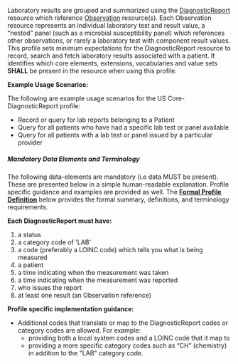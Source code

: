 Laboratory results are grouped and summarized using the [DiagnosticReport] resource which reference [Observation] resource(s).  Each Observation resource represents an individual laboratory test and result value, a “nested” panel (such as a microbial susceptibility panel) which references other observations, or rarely a laboratory test with component result values.  This profile sets minimum expectations for the DiagnosticReport resource to record, search and fetch laboratory results associated with a patient. It identifies which core elements, extensions, vocabularies and value sets **SHALL** be present in the resource when using this profile.

**Example Usage Scenarios:**

The following are example usage scenarios for the US Core-DiagnosticReport profile:

-   Record or query for lab reports belonging to a Patient
-   Query for all patients who have had a specific lab test or panel available
-   Query for all patients with a lab test or panel issued by a particular provider

##### Mandatory Data Elements and Terminology


The following data-elements are mandatory (i.e data MUST be present). These are presented below in a simple human-readable explanation.  Profile specific guidance and examples are provided as well.  The [**Formal Profile Definition**](#profile) below provides the  formal summary, definitions, and  terminology requirements.  

**Each DiagnosticReport must have:**

1.   a status
1.   a category code of 'LAB'
1.   a code (preferably a LOINC code) which tells you what is being measured
1.   a patient
1.   a time indicating when the measurement was taken
1.   a time indicating when the measurement was reported
1.   who issues the report
1.   at least one result (an Observation reference)


**Profile specific implementation guidance:**

* Additional codes that translate or map to the DiagnosticReport codes or category codes are allowed.  For example:
   -  providing both a local system codes and a LOINC code that it map to
   -  providing a more specific category codes such as “CH” (chemistry) in addition to the "LAB"  category code.


[Observation]:  http://build.fhir.org/observation.html
[DiagnosticReport]:  http://build.fhir.org/diagnosticreport.html

